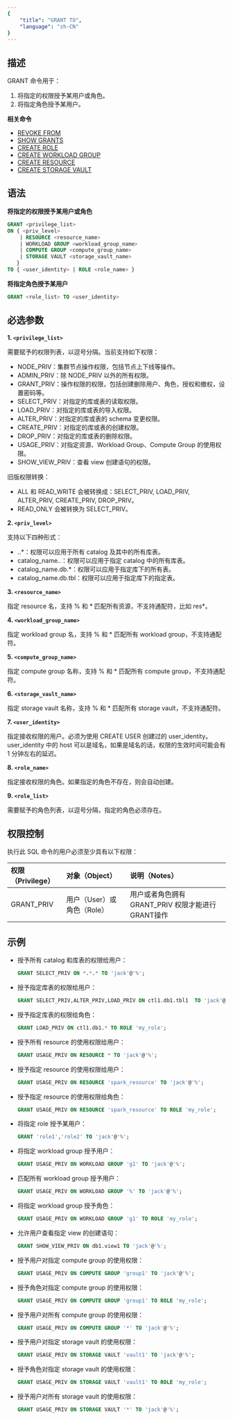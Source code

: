 ```yaml
---
{
    "title": "GRANT TO",
    "language": "zh-CN"
}
---
```


<!--
Licensed to the Apache Software Foundation (ASF) under one
or more contributor license agreements.  See the NOTICE file
distributed with this work for additional information
regarding copyright ownership.  The ASF licenses this file
to you under the Apache License, Version 2.0 (the
"License"); you may not use this file except in compliance
with the License.  You may obtain a copy of the License at

http://www.apache.org/licenses/LICENSE-2.0

Unless required by applicable law or agreed to in writing,
software distributed under the License is distributed on an
"AS IS" BASIS, WITHOUT WARRANTIES OR CONDITIONS OF ANY
KIND, either express or implied.  See the License for the
specific language governing permissions and limitations
under the License.
-->

## 描述

GRANT 命令用于：

1. 将指定的权限授予某用户或角色。
2. 将指定角色授予某用户。

**相关命令**

- [REVOKE FROM](./REVOKE-FROM.md)
- [SHOW GRANTS](../../../sql-manual/sql-statements/account-management/SHOW-GRANTS.md)
- [CREATE ROLE](./CREATE-ROLE.md)
- [CREATE WORKLOAD GROUP](../cluster-management/compute-management/CREATE-WORKLOAD-GROUP.md)
- [CREATE RESOURCE](../cluster-management/compute-management/CREATE-RESOURCE.md)
- [CREATE STORAGE VAULT](../cluster-management/storage-management/CREATE-STORAGE-VAULT.md)

## 语法

**将指定的权限授予某用户或角色**

```sql
GRANT <privilege_list> 
ON { <priv_level> 
    | RESOURCE <resource_name> 
    | WORKLOAD GROUP <workload_group_name> 
    | COMPUTE GROUP <compute_group_name> 
    | STORAGE VAULT <storage_vault_name>
   } 
TO { <user_identity> | ROLE <role_name> }
```

**将指定角色授予某用户**

```sql
GRANT <role_list> TO <user_identity> 
```

## 必选参数

**1. `<privilege_list>`**

需要赋予的权限列表，以逗号分隔。当前支持如下权限：

- NODE_PRIV：集群节点操作权限，包括节点上下线等操作。
- ADMIN_PRIV：除 NODE_PRIV 以外的所有权限。
- GRANT_PRIV：操作权限的权限，包括创建删除用户、角色，授权和撤权，设置密码等。
- SELECT_PRIV：对指定的库或表的读取权限。
- LOAD_PRIV：对指定的库或表的导入权限。
- ALTER_PRIV：对指定的库或表的 schema 变更权限。
- CREATE_PRIV：对指定的库或表的创建权限。
- DROP_PRIV：对指定的库或表的删除权限。
- USAGE_PRIV：对指定资源、Workload Group、Compute Group 的使用权限。
- SHOW_VIEW_PRIV：查看 view 创建语句的权限。

旧版权限转换：
- ALL 和 READ_WRITE 会被转换成：SELECT_PRIV, LOAD_PRIV, ALTER_PRIV, CREATE_PRIV, DROP_PRIV。
- READ_ONLY 会被转换为 SELECT_PRIV。

**2. `<priv_level>`**

支持以下四种形式：

- *.*.*：权限可以应用于所有 catalog 及其中的所有库表。
- catalog_name.*.*：权限可以应用于指定 catalog 中的所有库表。
- catalog_name.db.*：权限可以应用于指定库下的所有表。
- catalog_name.db.tbl：权限可以应用于指定库下的指定表。

**3. `<resource_name>`**

指定 resource 名，支持 % 和 * 匹配所有资源，不支持通配符，比如 res*。

**4. `<workload_group_name>`**

指定 workload group 名，支持 % 和 * 匹配所有 workload group，不支持通配符。

**5. `<compute_group_name>`**

指定 compute group 名称，支持 % 和 * 匹配所有 compute group，不支持通配符。

**6. `<storage_vault_name>`**

指定 storage vault 名称，支持 % 和 * 匹配所有 storage vault，不支持通配符。

**7. `<user_identity>`**

指定接收权限的用户。必须为使用 CREATE USER 创建过的 user_identity。user_identity 中的 host 可以是域名，如果是域名的话，权限的生效时间可能会有 1 分钟左右的延迟。

**8. `<role_name>`**

指定接收权限的角色。如果指定的角色不存在，则会自动创建。

**9. `<role_list>`**

需要赋予的角色列表，以逗号分隔，指定的角色必须存在。

## 权限控制

执行此 SQL 命令的用户必须至少具有以下权限：

| 权限（Privilege） | 对象（Object） | 说明（Notes）                 |
| :---------------- | :------------- | :---------------------------- |
| GRANT_PRIV        | 用户（User）或 角色（Role）    | 用户或者角色拥有 GRANT_PRIV 权限才能进行GRANT操作 |

## 示例

- 授予所有 catalog 和库表的权限给用户：

    ```sql
    GRANT SELECT_PRIV ON *.*.* TO 'jack'@'%';
    ```

- 授予指定库表的权限给用户：

    ```sql
    GRANT SELECT_PRIV,ALTER_PRIV,LOAD_PRIV ON ctl1.db1.tbl1  TO 'jack'@'192.8.%';
    ```

- 授予指定库表的权限给角色：

    ```sql
    GRANT LOAD_PRIV ON ctl1.db1.* TO ROLE 'my_role';
    ```

- 授予所有 resource 的使用权限给用户：

    ```sql
    GRANT USAGE_PRIV ON RESOURCE * TO 'jack'@'%';
    ```

- 授予指定 resource 的使用权限给用户：

    ```sql
    GRANT USAGE_PRIV ON RESOURCE 'spark_resource' TO 'jack'@'%';
    ```

- 授予指定 resource 的使用权限给角色：

    ```sql
    GRANT USAGE_PRIV ON RESOURCE 'spark_resource' TO ROLE 'my_role';
    ```

- 将指定 role 授予某用户：

    ```sql
    GRANT 'role1','role2' TO 'jack'@'%';
    ```

- 将指定 workload group 授予用户：

    ```sql
    GRANT USAGE_PRIV ON WORKLOAD GROUP 'g1' TO 'jack'@'%';
    ```

- 匹配所有 workload group 授予用户：

    ```sql
    GRANT USAGE_PRIV ON WORKLOAD GROUP '%' TO 'jack'@'%';
    ```

- 将指定 workload group 授予角色：

    ```sql
    GRANT USAGE_PRIV ON WORKLOAD GROUP 'g1' TO ROLE 'my_role';
    ```

- 允许用户查看指定 view 的创建语句：

    ```sql
    GRANT SHOW_VIEW_PRIV ON db1.view1 TO 'jack'@'%';
    ```

- 授予用户对指定 compute group 的使用权限：

    ```sql
    GRANT USAGE_PRIV ON COMPUTE GROUP 'group1' TO 'jack'@'%';
    ```

- 授予角色对指定 compute group 的使用权限：

    ```sql
    GRANT USAGE_PRIV ON COMPUTE GROUP 'group1' TO ROLE 'my_role';
    ```

- 授予用户对所有 compute group 的使用权限：

    ```sql
    GRANT USAGE_PRIV ON COMPUTE GROUP '*' TO 'jack'@'%';
    ```

- 授予用户对指定 storage vault 的使用权限：

    ```sql
    GRANT USAGE_PRIV ON STORAGE VAULT 'vault1' TO 'jack'@'%';
    ```

- 授予角色对指定 storage vault 的使用权限：

    ```sql
    GRANT USAGE_PRIV ON STORAGE VAULT 'vault1' TO ROLE 'my_role';
    ```

- 授予用户对所有 storage vault 的使用权限：

    ```sql
    GRANT USAGE_PRIV ON STORAGE VAULT '*' TO 'jack'@'%';
    ```